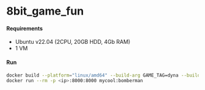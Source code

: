 # 8bit_game_fun

#### Requirements
* Ubuntu v22.04 (2CPU, 20GB HDD, 4Gb RAM)
* 1 VM

#### Run
```BASH
docker build --platform="linux/amd64" --build-arg GAME_TAG=dyna --build-arg GAME_URL=https://archive.org/download/chenall_dyna/dyna.zip --build-arg GAME_ARGS=\"dyna.exe\" -t mycool:bomberman .
docker run --rm -p <ip>:8000:8000 mycool:bomberman
```
